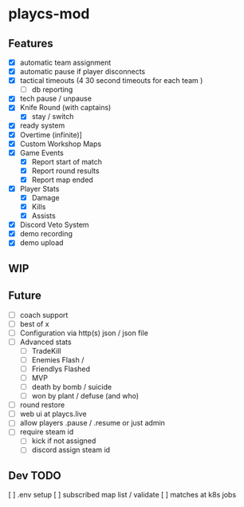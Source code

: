 # playcs-mod

## Features
- [x] automatic team assignment
- [x] automatic pause if player disconnects
- [x] tactical timeouts (4 30 second timeouts for each team )
  - [ ] db reporting
- [x] tech pause / unpause
- [x] Knife Round (with captains)
  - [x] stay / switch
- [x] ready system
- [x] Overtime (infinite)]
- [x] Custom Workshop Maps
- [x] Game Events
    - [x] Report start of match
    - [x] Report round results
    - [x] Report map ended
- [x] Player Stats
    - [x] Damage
    - [x] Kills
    - [x] Assists
- [x] Discord Veto System
- [x] demo recording
- [x] demo upload

## WIP

## Future 
- [ ] coach support
- [ ] best of x
- [ ] Configuration via http(s) json / json file
- [ ] Advanced stats
  - [ ] TradeKill
  - [ ] Enemies Flash /
  - [ ] Friendlys Flashed
  - [ ] MVP
  - [ ] death by bomb / suicide
  - [ ] won by plant / defuse (and who) 
- [ ] round restore
- [ ] web ui at playcs.live
- [ ] allow players .pause / .resume or just admin
- [ ] require steam id
  - [ ] kick if not assigned 
  - [ ] discord assign steam id

## Dev TODO
[ ] .env setup
[ ] subscribed map list / validate
[ ] matches at k8s jobs
